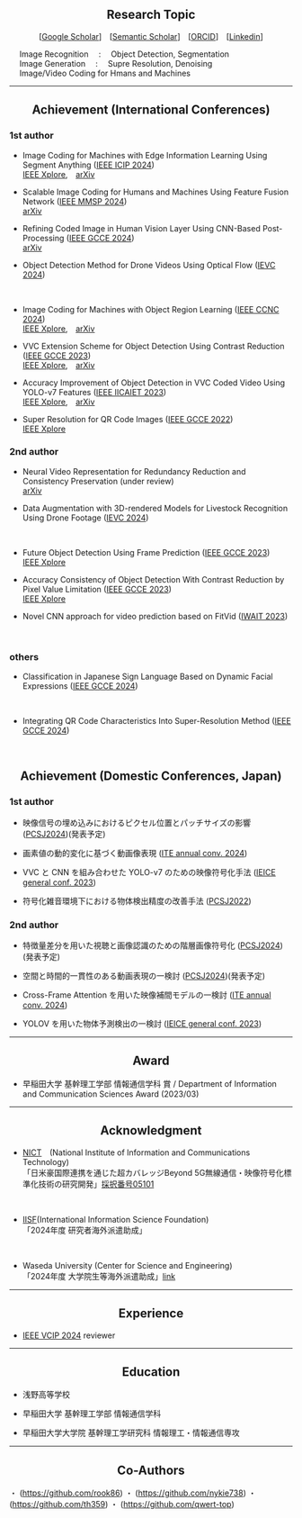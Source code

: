 ## <div align="center">Research Topic</div>

<div align="center">
  
[[Google Scholar](https://scholar.google.com/citations?user=14XgxpcAAAAJ)]&emsp;[[Semantic Scholar](https://www.semanticscholar.org/author/Takahiro-Shindo/153439569?sort=total-citations)]&emsp;[[ORCID](https://orcid.org/0009-0003-9202-4594)]&emsp;[[Linkedin](https://www.linkedin.com/in/takahiro-shindo-222277318/)]<br> 

</div>

&emsp; Image Recognition &emsp;:&emsp; Object Detection, Segmentation<br>
&emsp; Image Generation &emsp;:&emsp; Supre Resolution, Denoising<br>
&emsp; Image/Video Coding for Hmans and Machines<br>

---
## <div align="center">Achievement (International Conferences)</div>
### 1st author
- Image Coding for Machines with Edge Information Learning Using Segment Anything
([IEEE ICIP 2024](https://2024.ieeeicip.org/))<br>
[IEEE Xplore](https://ieeexplore.ieee.org/document/10647785),&emsp;[arXiv](https://arxiv.org/abs/2403.04173)<br>

- Scalable Image Coding for Humans and Machines Using Feature Fusion Network
([IEEE MMSP 2024](https://attend.ieee.org/mmsp-2024/))<br>
[arXiv](https://arxiv.org/abs/2405.09152) <br>

- Refining Coded Image in Human Vision Layer Using CNN-Based Post-Processing
([IEEE GCCE 2024](https://www.ieee-gcce.org/2024/))<br>
[arXiv](https://arxiv.org/abs/2405.11894)<br>

- Object Detection Method for Drone Videos Using Optical Flow 
([IEVC 2024](https://www.iieej.org/en/ievc2024/))<br>
<br>

- Image Coding for Machines with Object Region Learning 
([IEEE CCNC 2024](https://ccnc2024.ieee-ccnc.org/))<br>
[IEEE Xplore](https://ieeexplore.ieee.org/abstract/document/10454864),&emsp;[arXiv](https://arxiv.org/abs/2308.13984)<br>

- VVC Extension Scheme for Object Detection Using Contrast Reduction 
([IEEE GCCE 2023](https://www.ieee-gcce.org/2023/index.html))<br>
[IEEE Xplore](https://ieeexplore.ieee.org/abstract/document/10315373),&emsp;[arXiv](https://arxiv.org/abs/2305.18782)<br>

- Accuracy Improvement of Object Detection in VVC Coded Video Using YOLO-v7 Features 
([IEEE IICAIET 2023](http://iicaiet.ieeesabah.org/iicaiet2023.html))<br>
[IEEE Xplore](https://ieeexplore.ieee.org/abstract/document/10291646),&emsp;[arXiv](https://arxiv.org/abs/2304.00689)<br>

- Super Resolution for QR Code Images 
([IEEE GCCE 2022](https://www.ieee-gcce.org/2022/))<br>
[IEEE Xplore](https://ieeexplore.ieee.org/abstract/document/10014154)<br>


### 2nd author
- Neural Video Representation for Redundancy Reduction and Consistency Preservation
(under review)<br>
[arXiv](https://arxiv.org/abs/2409.18497)<br>

- Data Augmentation with 3D-rendered Models for Livestock Recognition Using Drone Footage
([IEVC 2024](https://www.iieej.org/en/ievc2024/))<br>
<br>

- Future Object Detection Using Frame Prediction
([IEEE GCCE 2023](https://www.ieee-gcce.org/2023/index.html))<br>
[IEEE Xplore](https://ieeexplore.ieee.org/abstract/document/10315434)<br>

- Accuracy Consistency of Object Detection With Contrast Reduction by Pixel Value Limitation
([IEEE GCCE 2023](https://www.ieee-gcce.org/2023/index.html))<br>
[IEEE Xplore](https://ieeexplore.ieee.org/abstract/document/10315359)<br>

- Novel CNN approach for video prediction based on FitVid
([IWAIT 2023](https://iwait.online/))<br>
<br>


### others
- Classification in Japanese Sign Language Based on Dynamic Facial Expressions
([IEEE GCCE 2024](https://www.ieee-gcce.org/2024/))<br>
<br>

- Integrating QR Code Characteristics Into Super-Resolution Method
([IEEE GCCE 2024](https://www.ieee-gcce.org/2024/))<br>
<br>

## <div align="center">Achievement (Domestic Conferences, Japan)</div>

### 1st author
- 映像信号の埋め込みにおけるピクセル位置とパッチサイズの影響
([PCSJ2024](https://www.pcsj-imps.org/archive/2024.html))(発表予定)<br>

- 画素値の動的変化に基づく動画像表現
([ITE annual conv. 2024](https://www.ite.or.jp/annual/2024/))<br>

- VVC と CNN を組み合わせた YOLO-v7 のための映像符号化手法
([IEICE general conf. 2023](https://www.ieice-taikai.jp/2023general/jpn/index.html))<br>

- 符号化雑音環境下における物体検出精度の改善手法
([PCSJ2022](https://www.pcsj-imps.org/archive/2022.html))<br>

### 2nd author
- 特徴量差分を用いた視聴と画像認識のための階層画像符号化
([PCSJ2024](https://www.pcsj-imps.org/archive/2024.html))(発表予定)<br>

- 空間と時間的一貫性のある動画表現の一検討
([PCSJ2024](https://www.pcsj-imps.org/archive/2024.html))(発表予定)<br>

- Cross-Frame Attention を用いた映像補間モデルの一検討
([ITE annual conv. 2024](https://www.ite.or.jp/annual/2024/))<br>

- YOLOV を用いた物体予測検出の一検討
([IEICE general conf. 2023](https://www.ieice-taikai.jp/2023general/jpn/index.html))<br>

---

## <div align="center">Award</div>
- 早稲田大学 基幹理工学部 情報通信学科 賞 / Department of Information and Communication Sciences Award (2023/03)<br>

---

## <div align="center">Acknowledgment</div>
- [NICT](https://www.nict.go.jp/index.html)&emsp;(National Institute of Information and Communications Technology)<br>
「日米豪国際連携を通じた超カバレッジBeyond 5G無線通信・映像符号化標準化技術の研究開発」[採択番号05101](https://www.nict.go.jp/collabo/commission/B5Gsokushin/B5G_05101.html)<br>
<br>

- [IISF](http://www.iisf.or.jp/)(International Information Science Foundation)<br>
「2024年度 研究者海外派遣助成」<br>
<br>

- Waseda University (Center for Science and Engineering)<br>
「2024年度 大学院生等海外派遣助成」[link](https://waseda-research-portal.jp/international/graduate-student/)<br>


---

## <div align="center">Experience</div>
- [IEEE VCIP 2024](https://www.vcip2024.org/index.html) reviewer

---

## <div align="center">Education</div>
- 浅野高等学校<br>

- 早稲田大学 基幹理工学部 情報通信学科<br>

- 早稲田大学大学院 基幹理工学研究科 情報理工・情報通信専攻<br>

---

## <div align="center">Co-Authors</div>
・ (https://github.com/rook86)
・ (https://github.com/nykie738)
・ (https://github.com/th359)
・ (https://github.com/qwert-top)

  
<br>
<!--
<p><img src="https://github-readme-stats.vercel.app/api?username=final-0&theme=transparent"/></p>
<p><img align="left" src="https://github-readme-stats.vercel.app/api/top-langs?username=final-0&layout=compact&theme=transparent"/></p><br>
<!--<p><img align="left" src="https://github-profile-trophy.vercel.app/?username=final-0"/></p><br>-->
<!--
#### .
#### .
### Languages and Tools
<p align="left"> <a href="https://www.python.org" target="_blank" rel="noreferrer"> <img src="https://raw.githubusercontent.com/devicons/devicon/master/icons/python/python-original.svg" alt="python" width="40" height="40"/> </a> <a href="https://pytorch.org/" target="_blank" rel="noreferrer"> <img src="https://www.vectorlogo.zone/logos/pytorch/pytorch-icon.svg" alt="pytorch" width="40" height="40"/> </a> <a href="https://www.tensorflow.org" target="_blank" rel="noreferrer"> <img src="https://www.vectorlogo.zone/logos/tensorflow/tensorflow-icon.svg" alt="tensorflow" width="40" height="40"/> </a> </p>
<!--
### Software
#### VTM
-->
